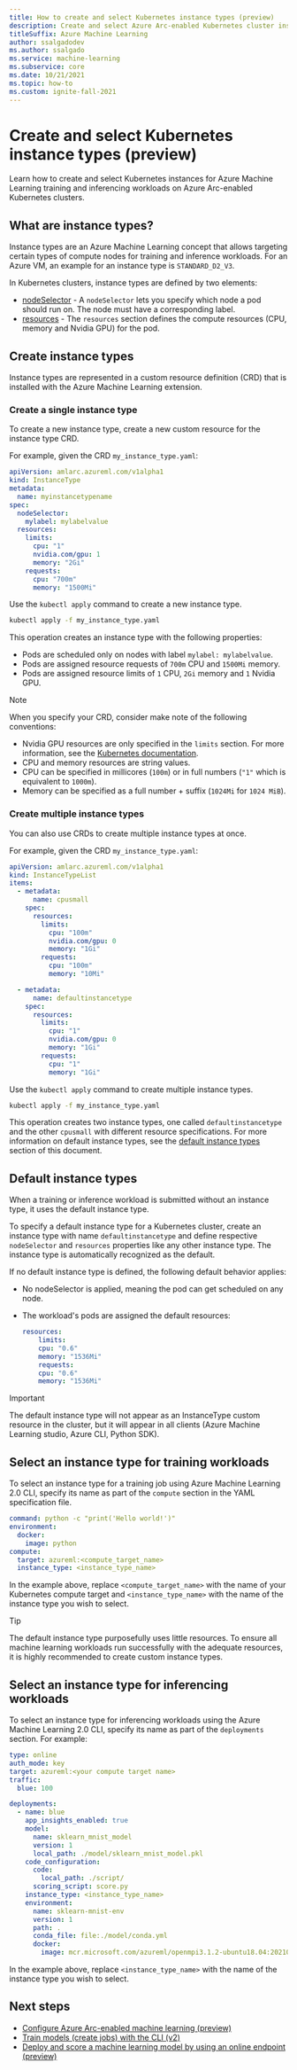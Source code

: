 ```yaml
---
title: How to create and select Kubernetes instance types (preview)
description: Create and select Azure Arc-enabled Kubernetes cluster instance types for training and inferencing workloads in Azure Machine Learning.
titleSuffix: Azure Machine Learning
author: ssalgadodev
ms.author: ssalgado
ms.service: machine-learning
ms.subservice: core
ms.date: 10/21/2021
ms.topic: how-to
ms.custom: ignite-fall-2021
---
```


# Create and select Kubernetes instance types (preview)

Learn how to create and select Kubernetes instances for Azure Machine Learning training and inferencing workloads on Azure Arc-enabled Kubernetes clusters.

## What are instance types?

Instance types are an Azure Machine Learning concept that allows targeting certain types of compute nodes for training and inference workloads.  For an Azure VM, an example for an instance type is `STANDARD_D2_V3`.

In Kubernetes clusters, instance types are defined by two elements:

* [nodeSelector](https://kubernetes.io/docs/concepts/scheduling-eviction/assign-pod-node/#nodeselector) - A `nodeSelector` lets you specify which node a pod should run on.  The node must have a corresponding label.
* [resources](https://kubernetes.io/docs/concepts/configuration/manage-resources-containers/) - The `resources` section defines the compute resources (CPU, memory and Nvidia GPU) for the pod.

## Create instance types

Instance types are represented in a custom resource definition (CRD) that is installed with the Azure Machine Learning extension.  

### Create a single instance type

To create a new instance type, create a new custom resource for the instance type CRD.  

For example, given the CRD `my_instance_type.yaml`:

```yaml
apiVersion: amlarc.azureml.com/v1alpha1
kind: InstanceType
metadata:
  name: myinstancetypename
spec:
  nodeSelector:
    mylabel: mylabelvalue
  resources:
    limits:
      cpu: "1"
      nvidia.com/gpu: 1
      memory: "2Gi"
    requests:
      cpu: "700m"
      memory: "1500Mi"
```

Use the `kubectl apply` command to create a new instance type.

```bash
kubectl apply -f my_instance_type.yaml
```

This operation creates an instance type with the following properties:

- Pods are scheduled only on nodes with label `mylabel: mylabelvalue`.
- Pods are assigned resource requests of `700m` CPU and `1500Mi` memory. 
- Pods are assigned resource limits of `1` CPU, `2Gi` memory and `1` Nvidia GPU.

> [!NOTE]
> When you specify your CRD, consider make note of the following conventions:
> - Nvidia GPU resources are only specified in the `limits` section.  For more information, see the [Kubernetes documentation](https://kubernetes.io/docs/tasks/manage-gpus/scheduling-gpus/#using-device-plugins).
> - CPU and memory resources are string values.
> - CPU can be specified in millicores (`100m`) or in full numbers (`"1"` which is equivalent to `1000m`).
> - Memory can be specified as a full number + suffix (`1024Mi` for `1024 MiB`).

### Create multiple instance types

You can also use CRDs to create multiple instance types at once.

For example, given the CRD `my_instance_type.yaml`:

```yaml
apiVersion: amlarc.azureml.com/v1alpha1
kind: InstanceTypeList
items:
  - metadata:
      name: cpusmall
    spec:
      resources:
        limits:
          cpu: "100m"
          nvidia.com/gpu: 0
          memory: "1Gi"
        requests:
          cpu: "100m"
          memory: "10Mi"

  - metadata:
      name: defaultinstancetype
    spec:
      resources:
        limits:
          cpu: "1"
          nvidia.com/gpu: 0
          memory: "1Gi"
        requests:
          cpu: "1"
          memory: "1Gi" 
```

Use the `kubectl apply` command to create multiple instance types.

```bash
kubectl apply -f my_instance_type.yaml
``` 

This operation creates two instance types, one called `defaultinstancetype` and the other `cpusmall` with different resource specifications. For more information on default instance types, see the [default instance types](#default-instance-types) section of this document.

## Default instance types

When a training or inference workload is submitted without an instance type, it uses the default instance type.  

To specify a default instance type for a Kubernetes cluster, create an instance type with name `defaultinstancetype` and define respective `nodeSelector` and `resources` properties like any other instance type.  The instance type is automatically recognized as the default.

If no default instance type is defined, the following default behavior applies:

* No nodeSelector is applied, meaning the pod can get scheduled on any node.
* The workload's pods are assigned the default resources:

    ```yaml
    resources:
        limits:
        cpu: "0.6"
        memory: "1536Mi"
        requests:
        cpu: "0.6"
        memory: "1536Mi"
    ```

> [!IMPORTANT]
> The default instance type will not appear as an InstanceType custom resource in the cluster, but it will appear in all clients (Azure Machine Learning studio, Azure CLI, Python SDK).

## Select an instance type for training workloads

To select an instance type for a training job using Azure Machine Learning 2.0 CLI, specify its name as part of the `compute` section in the YAML specification file.  

```yaml
command: python -c "print('Hello world!')"
environment:
  docker:
    image: python
compute:
  target: azureml:<compute_target_name>
  instance_type: <instance_type_name>
```

In the example above, replace `<compute_target_name>` with the name of your Kubernetes compute target and `<instance_type_name>` with the name of the instance type you wish to select.

> [!TIP]
> The default instance type purposefully uses little resources. To ensure all machine learning workloads run successfully with the adequate resources, it is highly recommended to create custom instance types.

## Select an instance type for inferencing workloads

To select an instance type for inferencing workloads using the Azure Machine Learning 2.0 CLI, specify its name as part of the `deployments` section.  For example:

```yaml
type: online
auth_mode: key
target: azureml:<your compute target name>
traffic:
  blue: 100

deployments:
  - name: blue
    app_insights_enabled: true
    model: 
      name: sklearn_mnist_model
      version: 1
      local_path: ./model/sklearn_mnist_model.pkl
    code_configuration:
      code: 
        local_path: ./script/
      scoring_script: score.py
    instance_type: <instance_type_name>
    environment: 
      name: sklearn-mnist-env
      version: 1
      path: .
      conda_file: file:./model/conda.yml
      docker:
        image: mcr.microsoft.com/azureml/openmpi3.1.2-ubuntu18.04:20210727.v1
```

In the example above, replace `<instance_type_name>` with the name of the instance type you wish to select.

## Next steps

- [Configure Azure Arc-enabled machine learning (preview)](how-to-attach-arc-kubernetes.md)
- [Train models (create jobs) with the CLI (v2)](how-to-train-cli.md)
- [Deploy and score a machine learning model by using an online endpoint (preview)](how-to-deploy-managed-online-endpoints.md)
